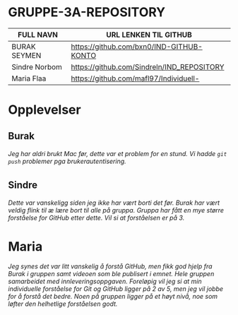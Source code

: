 # GRUPPE-3A-REPOSITORY

| FULL NAVN  | URL LENKEN TIL GITHUB |
| ------------- | ------------- |
| BURAK SEYMEN  | https://github.com/bxn0/IND-GITHUB-KONTO  |
| Sindre Norbom  | https://github.com/Sindreln/IND_REPOSITORY | 
| Maria Flaa  | https://github.com/mafl97/Individuell- |


# Opplevelser
## Burak
###### Jeg har aldri brukt Mac før, dette var et problem for en stund.  Vi hadde ``` git push ``` problemer pga brukerautentisering.
## Sindre
###### Dette var vanskeligg siden jeg ikke har vært borti det før. Burak har vært veldig flink til æ lære bort til alle på gruppa. Gruppa har fått en mye større forståelse for GitHub etter dette. Vil si at forståelsen er på 3.  
# Maria 
###### Jeg synes det var litt vanskelig å forstå GitHub, men fikk god hjelp fra Burak i gruppen samt videoen som ble publisert i emnet. Hele gruppen samarbeidet med innleveringsoppgaven. Foreløpig vil jeg si at min individuelle forståelse for Git og GitHub ligger på 2 av 5, men jeg vil jobbe for å forstå det bedre. Noen på gruppen ligger på et høyt nivå, noe som løfter den helhetlige forståelsen godt. 
